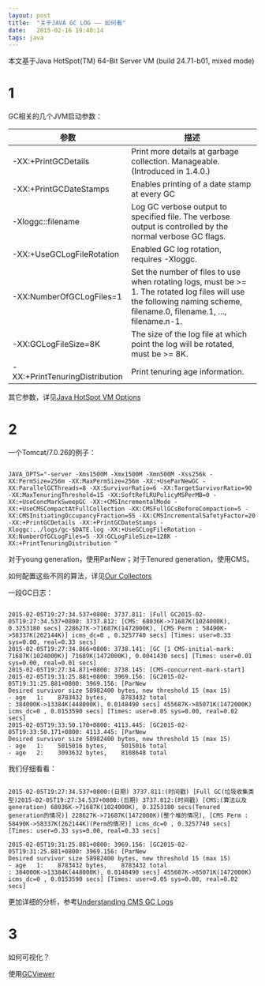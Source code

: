 ```yaml
---
layout: post
title:  "关于JAVA GC LOG —— 如何看"
date:   2015-02-16 19:40:14
tags: java
---
```


本文基于Java HotSpot(TM) 64-Bit Server VM (build 24.71-b01, mixed mode)

# 1

GC相关的几个JVM启动参数：

| 参数 | 描述 |
| ------ | ----- |
| -XX:+PrintGCDetails | Print more details at garbage collection. Manageable. (Introduced in 1.4.0.) |
| -XX:+PrintGCDateStamps | Enables printing of a date stamp at every GC |
| -Xloggc::filename | Log GC verbose output to specified file. The verbose output is controlled by the normal verbose GC flags. |
| -XX:+UseGCLogFileRotation | Enabled GC log rotation, requires -Xloggc. |
| -XX:NumberOfGCLogFiles=1 | Set the number of files to use when rotating logs, must be >= 1. The rotated log files will use the following naming scheme, filename.0, filename.1, ..., filename.n-1. |
| -XX:GCLogFileSize=8K | The size of the log file at which point the log will be rotated, must be >= 8K. |
| -XX:+PrintTenuringDistribution | Print tenuring age information. |

 
其它参数，详见[Java HotSpot VM Options](http://www.oracle.com/technetwork/java/javase/tech/vmoptions-jsp-140102.html)

# 2


一个Tomcat/7.0.26的例子：

``` plain

JAVA_OPTS="-server -Xms1500M -Xmx1500M -Xmn500M -Xss256k -XX:PermSize=256m -XX:MaxPermSize=256m -XX:+UseParNewGC -XX:ParallelGCThreads=8 -XX:SurvivorRatio=6 -XX:TargetSurvivorRatio=90 -XX:MaxTenuringThreshold=15 -XX:SoftRefLRUPolicyMSPerMB=0 -XX:+UseConcMarkSweepGC -XX:+CMSIncrementalMode -XX:+UseCMSCompactAtFullCollection -XX:CMSFullGCsBeforeCompaction=5 -XX:CMSInitiatingOccupancyFraction=55 -XX:CMSIncrementalSafetyFactor=20 -XX:+PrintGCDetails -XX:+PrintGCDateStamps -Xloggc:../logs/gc-$DATE.log -XX:+UseGCLogFileRotation -XX:NumberOfGCLogFiles=5 -XX:GCLogFileSize=128K -XX:+PrintTenuringDistribution "
```

对于young generation，使用ParNew；对于Tenured generation，使用CMS。

如何配置这些不同的算法，详见[Our Collectors](https://blogs.oracle.com/jonthecollector/entry/our_collectors)

一段GC日志：

``` plain

2015-02-05T19:27:34.537+0800: 3737.811: [Full GC2015-02-05T19:27:34.537+0800: 3737.812: [CMS: 68036K->71687K(1024000K), 0.3253180 secs] 228627K->71687K(1472000K), [CMS Perm : 58490K->58337K(262144K)] icms_dc=0 , 0.3257740 secs] [Times: user=0.33 sys=0.00, real=0.33 secs]
2015-02-05T19:27:34.866+0800: 3738.141: [GC [1 CMS-initial-mark: 71687K(1024000K)] 71689K(1472000K), 0.0041430 secs] [Times: user=0.01 sys=0.00, real=0.01 secs]
2015-02-05T19:27:34.871+0800: 3738.145: [CMS-concurrent-mark-start]
2015-02-05T19:31:25.881+0800: 3969.156: [GC2015-02-05T19:31:25.881+0800: 3969.156: [ParNew
Desired survivor size 58982400 bytes, new threshold 15 (max 15)
- age   1:    8783432 bytes,    8783432 total
: 384000K->13384K(448000K), 0.0148490 secs] 455687K->85071K(1472000K) icms_dc=0 , 0.0153590 secs] [Times: user=0.05 sys=0.00, real=0.02 secs]
2015-02-05T19:33:50.170+0800: 4113.445: [GC2015-02-05T19:33:50.171+0800: 4113.445: [ParNew
Desired survivor size 58982400 bytes, new threshold 15 (max 15)
- age   1:    5015016 bytes,    5015016 total
- age   2:    3093632 bytes,    8108648 total
```

我们仔细看看：

``` plain

2015-02-05T19:27:34.537+0800:(日期) 3737.811:(时间戳) [Full GC(垃圾收集类型)2015-02-05T19:27:34.537+0800:(日期) 3737.812:(时间戳) [CMS:(算法以及generation) 68036K->71687K(1024000K), 0.3253180 secs(Tenured generation的情况)] 228627K->71687K(1472000K)(整个堆的情况), [CMS Perm : 58490K->58337K(262144K)(Perm的情况)] icms_dc=0 , 0.3257740 secs] [Times: user=0.33 sys=0.00, real=0.33 secs]

2015-02-05T19:31:25.881+0800: 3969.156: [GC2015-02-05T19:31:25.881+0800: 3969.156: [ParNew
Desired survivor size 58982400 bytes, new threshold 15 (max 15)
- age   1:    8783432 bytes,    8783432 total
: 384000K->13384K(448000K), 0.0148490 secs] 455687K->85071K(1472000K) icms_dc=0 , 0.0153590 secs] [Times: user=0.05 sys=0.00, real=0.02 secs]
```

更加详细的分析，参考[Understanding CMS GC Logs](https://blogs.oracle.com/poonam/entry/understanding_cms_gc_logs)

# 3

如何可视化？

使用[GCViewer](https://github.com/chewiebug/GCViewer)



